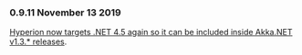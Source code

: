 ### 0.9.11 November 13 2019 ####

[Hyperion now targets .NET 4.5 again so it can be included inside Akka.NET v1.3.* releases](https://github.com/akkadotnet/Hyperion/pull/141).